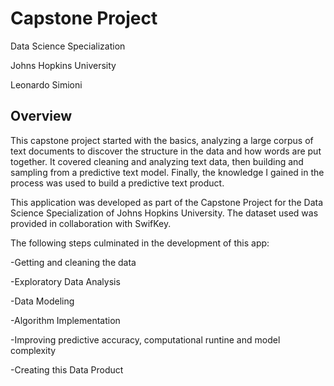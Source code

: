# Capstone Project

Data Science Specialization

Johns Hopkins University

Leonardo Simioni

## Overview
This capstone project started with the basics, analyzing a large corpus of text documents to discover the structure in the data and how words are put together. It covered cleaning and analyzing text data, then building and sampling from a predictive text model. Finally, the knowledge I gained in the process was used to build a predictive text product.

This application was developed as part of the Capstone Project for the Data Science Specialization of Johns Hopkins University. The dataset used was provided in collaboration with SwifKey.

The following steps culminated in the development of this app:

-Getting and cleaning the data

-Exploratory Data Analysis

-Data Modeling

-Algorithm Implementation

-Improving predictive accuracy, computational runtine and model complexity

-Creating this Data Product
